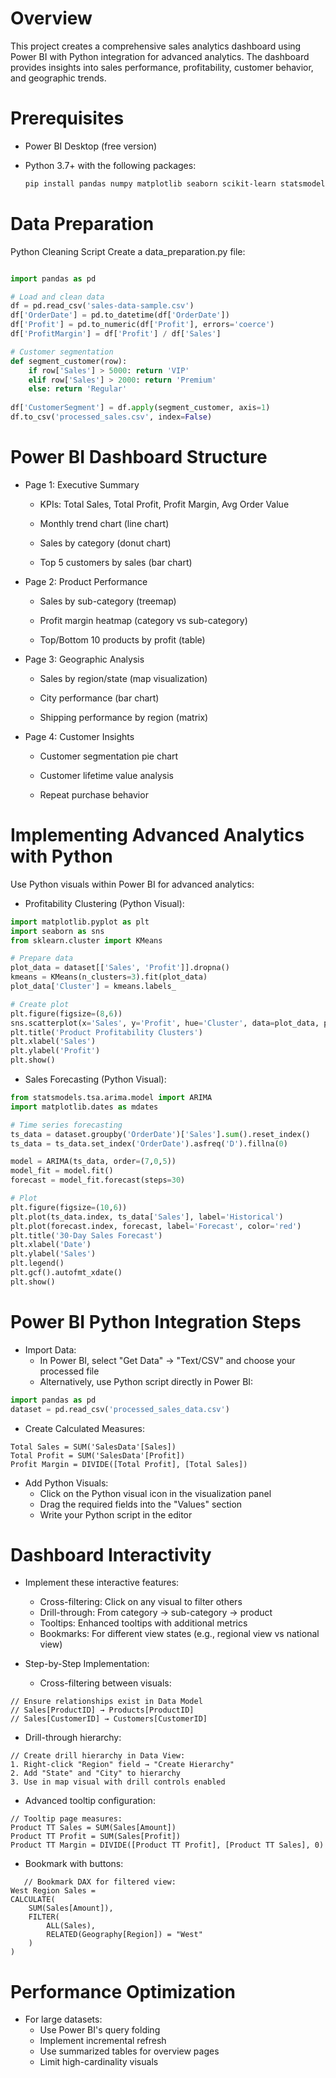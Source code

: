 

# Overview
This project creates a comprehensive sales analytics dashboard using Power BI with Python integration for advanced analytics. The dashboard provides insights into sales performance, profitability, customer behavior, and geographic trends.

# Prerequisites

- Power BI Desktop (free version)
- Python 3.7+ with the following packages:
  
  ```bash
  pip install pandas numpy matplotlib seaborn scikit-learn statsmodels
  ```

# Data Preparation
Python Cleaning Script
Create a data_preparation.py file:

```python

import pandas as pd

# Load and clean data
df = pd.read_csv('sales-data-sample.csv')
df['OrderDate'] = pd.to_datetime(df['OrderDate'])
df['Profit'] = pd.to_numeric(df['Profit'], errors='coerce')
df['ProfitMargin'] = df['Profit'] / df['Sales']

# Customer segmentation
def segment_customer(row):
    if row['Sales'] > 5000: return 'VIP'
    elif row['Sales'] > 2000: return 'Premium'
    else: return 'Regular'
    
df['CustomerSegment'] = df.apply(segment_customer, axis=1)
df.to_csv('processed_sales.csv', index=False)

```
# Power BI Dashboard Structure

- Page 1: Executive Summary

    - KPIs: Total Sales, Total Profit, Profit Margin, Avg Order Value

    - Monthly trend chart (line chart)

    - Sales by category (donut chart)

    - Top 5 customers by sales (bar chart)

 - Page 2: Product Performance

    - Sales by sub-category (treemap)

    - Profit margin heatmap (category vs sub-category)

    - Top/Bottom 10 products by profit (table)

 - Page 3: Geographic Analysis

    - Sales by region/state (map visualization)

    - City performance (bar chart)

    - Shipping performance by region (matrix)

 - Page 4: Customer Insights

    - Customer segmentation pie chart

    - Customer lifetime value analysis

    - Repeat purchase behavior

 # Implementing Advanced Analytics with Python
Use Python visuals within Power BI for advanced analytics:

   - Profitability Clustering (Python Visual):

```python
import matplotlib.pyplot as plt
import seaborn as sns
from sklearn.cluster import KMeans

# Prepare data
plot_data = dataset[['Sales', 'Profit']].dropna()
kmeans = KMeans(n_clusters=3).fit(plot_data)
plot_data['Cluster'] = kmeans.labels_

# Create plot
plt.figure(figsize=(8,6))
sns.scatterplot(x='Sales', y='Profit', hue='Cluster', data=plot_data, palette='viridis')
plt.title('Product Profitability Clusters')
plt.xlabel('Sales')
plt.ylabel('Profit')
plt.show()
```
 - Sales Forecasting (Python Visual):

```python
from statsmodels.tsa.arima.model import ARIMA
import matplotlib.dates as mdates

# Time series forecasting
ts_data = dataset.groupby('OrderDate')['Sales'].sum().reset_index()
ts_data = ts_data.set_index('OrderDate').asfreq('D').fillna(0)

model = ARIMA(ts_data, order=(7,0,5))
model_fit = model.fit()
forecast = model_fit.forecast(steps=30)

# Plot
plt.figure(figsize=(10,6))
plt.plot(ts_data.index, ts_data['Sales'], label='Historical')
plt.plot(forecast.index, forecast, label='Forecast', color='red')
plt.title('30-Day Sales Forecast')
plt.xlabel('Date')
plt.ylabel('Sales')
plt.legend()
plt.gcf().autofmt_xdate()
plt.show()
```

# Power BI Python Integration Steps

 - Import Data:
    - In Power BI, select "Get Data" → "Text/CSV" and choose your processed file
    - Alternatively, use Python script directly in Power BI:

```python
import pandas as pd
dataset = pd.read_csv('processed_sales_data.csv')
```
   - Create Calculated Measures:

```DAX
Total Sales = SUM('SalesData'[Sales])
Total Profit = SUM('SalesData'[Profit])
Profit Margin = DIVIDE([Total Profit], [Total Sales])
```
  - Add Python Visuals:
     - Click on the Python visual icon in the visualization panel
     - Drag the required fields into the "Values" section
     - Write your Python script in the editor
     
# Dashboard Interactivity

  - Implement these interactive features:
    - Cross-filtering: Click on any visual to filter others
    - Drill-through: From category → sub-category → product
    - Tooltips: Enhanced tooltips with additional metrics
    - Bookmarks: For different view states (e.g., regional view vs national view)

  - Step-by-Step Implementation:
    - Cross-filtering between visuals:
  
```powerquery
// Ensure relationships exist in Data Model
// Sales[ProductID] → Products[ProductID]
// Sales[CustomerID] → Customers[CustomerID]
```
   - Drill-through hierarchy:
```powerquery
// Create drill hierarchy in Data View:
1. Right-click "Region" field → "Create Hierarchy"
2. Add "State" and "City" to hierarchy
3. Use in map visual with drill controls enabled
```
   - Advanced tooltip configuration:
```powerquery
// Tooltip page measures:
Product TT Sales = SUM(Sales[Amount])
Product TT Profit = SUM(Sales[Profit])
Product TT Margin = DIVIDE([Product TT Profit], [Product TT Sales], 0)
```

  - Bookmark with buttons:
```powerquery
   // Bookmark DAX for filtered view:
West Region Sales = 
CALCULATE(
    SUM(Sales[Amount]),
    FILTER(
        ALL(Sales),
        RELATED(Geography[Region]) = "West"
    )
)
```  

   
# Performance Optimization
  - For large datasets:
    - Use Power BI's query folding
    - Implement incremental refresh
    - Use summarized tables for overview pages
    - Limit high-cardinality visuals
